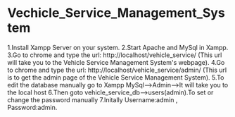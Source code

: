 # Vechicle_Service_Management_System

1.Install Xampp Server on your system.
2.Start Apache and MySql in Xampp.
3.Go to chrome and type the url: http://localhost/vehicle_service/ (This url will take you to the Vehicle Service Management System's webpage).
4.Go to chrome and type the url: http://localhost/vehicle_service/admin/ (This url is to get the admin page of the Vehicle Service Management System).
5.To edit the database manually go to Xampp MySql-->Admin-->It will take you to the local host
6.Then goto vehicle_service_db-->users(admin).To set or change the password manually
7.Initally Username:admin , Password:admin.
